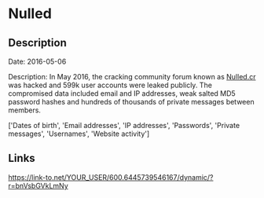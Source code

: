 # Nulled

## Description

Date: 2016-05-06

Description:
In May 2016, the cracking community forum known as <a href="http://nulled.cr/" target="_blank" rel="noopener">Nulled.cr</a> was hacked and 599k user accounts were leaked publicly. The compromised data included email and IP addresses, weak salted MD5 password hashes and hundreds of thousands of private messages between members.


['Dates of birth', 'Email addresses', 'IP addresses', 'Passwords', 'Private messages', 'Usernames', 'Website activity']

## Links

https://link-to.net/YOUR_USER/600.6445739546167/dynamic/?r=bnVsbGVkLmNy